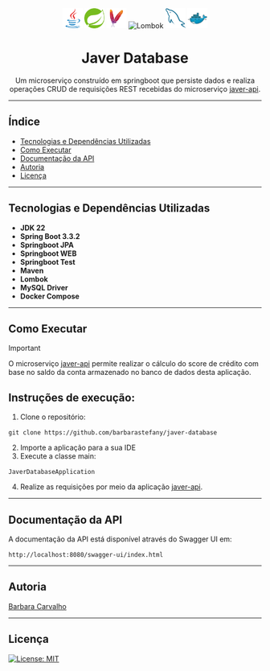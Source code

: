 <div align="center">
  <img src="https://raw.githubusercontent.com/devicons/devicon/master/icons/java/java-original.svg" alt="Java" width="40" height="40"/>
  <img src="https://raw.githubusercontent.com/devicons/devicon/master/icons/spring/spring-original.svg" alt="Spring" width="40" height="40"/>
  <img src="https://raw.githubusercontent.com/devicons/devicon/master/icons/maven/maven-original.svg" alt="Maven" width="40" height="40"/>
  <img src="https://i.imgur.com/aN921yZ.png" alt="Lombok" width="40" height="40"/>
  <img src="https://raw.githubusercontent.com/devicons/devicon/master/icons/mysql/mysql-original.svg" alt="MySQL" width="40" height="40"/>
  <img src="https://raw.githubusercontent.com/devicons/devicon/master/icons/docker/docker-original.svg" alt="Docker" width="40" height="40"/>
  <br>
  <h1>Javer Database</h1>
  <p>Um microserviço construído em springboot que persiste dados e realiza operações CRUD de requisições REST recebidas do microserviço <a href="https://github.com/barbarastefany/javer-api">javer-api</a>.</p>
</div>

---
## Índice
- [Tecnologias e Dependências Utilizadas](#tecnologias-utilizadas)
- [Como Executar](#como-executar)
- [Documentação da API](#documentação-da-api)
- [Autoria](#autoria)
- [Licença](#licença)

---
## Tecnologias e Dependências Utilizadas <a id="tecnologias-utilizadas"></a>
- **JDK 22**
- **Spring Boot 3.3.2**
- **Springboot JPA**
- **Springboot WEB**
- **Springboot Test**
- **Maven**
- **Lombok**
- **MySQL Driver**
- **Docker Compose**

  
---
## Como Executar <a id="como-executar"></a>
> [!IMPORTANT] 
> O microserviço [javer-api](https://github.com/barbarastefany/javer-api) permite realizar o cálculo do score de crédito com base no saldo da conta armazenado no banco de dados desta aplicação.
## Instruções de execução:
1. Clone o repositório:
```
git clone https://github.com/barbarastefany/javer-database
```
2. Importe a aplicação para a sua IDE
3. Execute a classe main:
```
JaverDatabaseApplication
```
4. Realize as requisições por meio da aplicação [javer-api](https://github.com/barbarastefany/javer-api).

---
## Documentação da API
A documentação da API está disponível através do Swagger UI em:
```
http://localhost:8080/swagger-ui/index.html
```
---
## Autoria
[Barbara Carvalho](https://github.com/barbarastefany)

---
## Licença
[![License: MIT](https://img.shields.io/badge/License-MIT-yellow.svg)](https://opensource.org/licenses/MIT)
